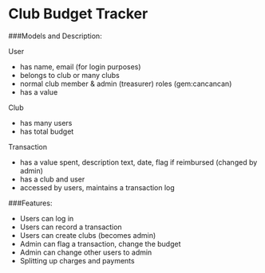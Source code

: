 # Club Budget Tracker


###Models and Description:

User

* has name, email (for login purposes)
* belongs to club or many clubs
* normal club member & admin (treasurer) roles (gem:cancancan)
* has a value

Club

* has many users
* has total budget

Transaction

* has a value spent, description text, date, flag if reimbursed (changed by admin)
* has a club and user
* accessed by users, maintains a transaction log 
	
###Features:

* Users can log in
* Users can record a transaction
* Users can create clubs (becomes admin)
* Admin can flag a transaction, change the budget
* Admin can change other users to admin
* Splitting up charges and payments

